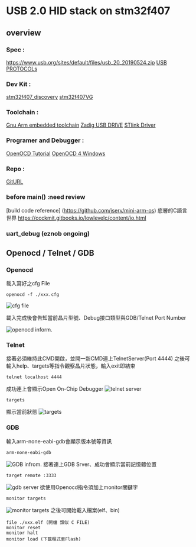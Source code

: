 # USB 2.0 HID stack on stm32f407
##  overview

### Spec :
https://www.usb.org/sites/default/files/usb_20_20190524.zip
[USB PROTOCOLs](https://beyondlogic.org/usbnutshell/usb1.shtml)

### Dev Kit : 

[stm32f407_discovery](https://www.st.com/content/ccc/resource/technical/document/user_manual/70/fe/4a/3f/e7/e1/4f/7d/DM00039084.pdf/files/DM00039084.pdf/jcr:content/translations/en.DM00039084.pdf)
[stm32f407VG](https://www.st.com/content/st_com/en/products/microcontrollers-microprocessors/stm32-32-bit-arm-cortex-mcus/stm32-high-performance-mcus/stm32f4-series/stm32f407-417/stm32f407vg.html)

### Toolchain :
[Gnu Arm embedded toolchain](https://developer.arm.com/tools-and-software/open-source-software/developer-tools/gnu-toolchain/gnu-rm/downloads)
[Zadig USB DRIVE](https://zadig.akeo.ie/)
[STlink Driver](https://www.st.com/en/development-tools/stsw-link009.html)

### Programer and Debugger :
[OpenOCD Tutorial](https://ithelp.ithome.com.tw/articles/10192744)
[OpenOCD 4 Windows](https://gnutoolchains.com/arm-eabi/openocd/)

### Repo : 

[GitURL](https://github.com/a910184/JFF.git)

### before main() :need review 

[build code reference]
(https://github.com/jserv/mini-arm-os)
底層的C語言世界
https://ccckmit.gitbooks.io/lowlevelc/content/io.html
### uart_debug (eznob ongoing)


## Openocd / Telnet / GDB
### Openocd
載入寫好之cfg File
```
openocd -f ./xxx.cfg
```
![cfg file](https://i.imgur.com/8K05Cfa.jpg)

載入完成後會告知當前晶片型號、Debug接口類型與GDB/Telnet Port Number

![openocd inform.](https://i.imgur.com/vSfY5C8.jpg)
### Telnet
接著必須維持此CMD開啟，並開一新CMD連上TelnetServer(Port 4444)
之後可輸入help、targets等指令觀察晶片狀態，輸入exit即結束
```
telnet localhost 4444
```
成功連上會顯示Open On-Chip Debugger
![telnet server](https://i.imgur.com/ZHNpbdG.jpg)
```
targets
```
顯示當前狀態
![targets](https://i.imgur.com/Vde4t6n.jpg)
### GDB
輸入arm-none-eabi-gdb會顯示版本號等資訊
```
arm-none-eabi-gdb
```
![GDB infrom.](https://i.imgur.com/3UPpkBW.jpg)
接著連上GDB Srver、成功會顯示當前記憶體位置
```
target remote :3333
```
![gdb server](https://i.imgur.com/O6EiErU.jpg)
欲使用Openocd指令須加上monitor關鍵字
```
monitor targets
```
![monitor targets](https://i.imgur.com/ZWEEcvz.jpg)
之後可開始載入檔案(elf、bin)
```
file ./xxx.elf (開檔 類似 C FILE)
monitor reset 
monitor halt
monitor load (下載程式至Flash)
```

